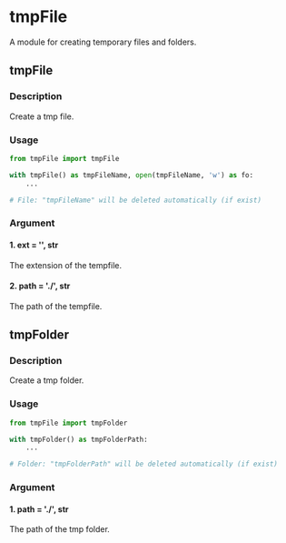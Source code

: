 # tmpFile

A module for creating temporary files and folders.

## tmpFile

### Description

Create a tmp file.

### Usage

``` Python
from tmpFile import tmpFile

with tmpFile() as tmpFileName, open(tmpFileName, 'w') as fo:
    ...

# File: "tmpFileName" will be deleted automatically (if exist)
```

### Argument

#### 1. ext = '', str

The extension of the tempfile.

#### 2. path = './', str

The path of the tempfile.

## tmpFolder

### Description

Create a tmp folder.

### Usage

``` Python
from tmpFile import tmpFolder

with tmpFolder() as tmpFolderPath:
    ...

# Folder: "tmpFolderPath" will be deleted automatically (if exist)
```

### Argument

#### 1. path = './', str

The path of the tmp folder.
